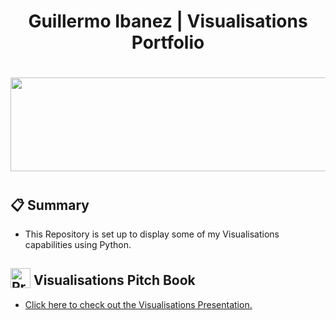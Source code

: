 
<div align="center">
  <h1>Guillermo Ibanez | Visualisations Portfolio</h1>
  <h1><img src="https://user-images.githubusercontent.com/74038190/221352987-68da234d-4d62-4e9d-9d7f-098dc657c2dc.gif" width="700" height="150"><h1>
</div>

<div>
  <h2>📋 Summary</h2>
  <p>
<ul>
  <li>This Repository is set up to display some of my Visualisations capabilities using Python.</li>
</ul>
  </p>
<div>
  <h2><img src="https://raw.githubusercontent.com/Tarikul-Islam-Anik/Animated-Fluent-Emojis/master/Emojis/Objects/Clipboard.png" alt="Presentation Icon" width="32" height="32" style="vertical-align: -0.25em;"> Visualisations Pitch Book</h2>
  <ul>
    <li><a href="Visualisations_Presentation_Pitch_Book.pdf">Click here to check out the Visualisations Presentation.</a> </li>
  </ul>
</div>
